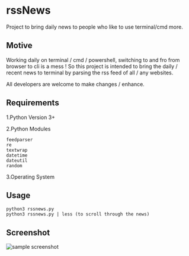 # rssNews
Project to bring daily news to people who like to use terminal/cmd more.

## Motive
Working daily on terminal / cmd / powershell, switching to and fro from browser to cli
is a mess ! So this project is intended to bring the daily / recent news to terminal
by parsing the rss feed of all / any websites.

All developers are welcome to make changes / enhance.

## Requirements
1.Python Version 3+

2.Python Modules

	feedparser
	re
	textwrap
	datetime
	dateutil
	random

3.Operating System

## Usage
	
	python3 rssnews.py
	python3 rssnews.py | less (to scroll through the news)

## Screenshot
![sample screenshot](https://raw.githubusercontent.com/sathwikv143/rssNews/master/sample.png "Screenshot with News")
